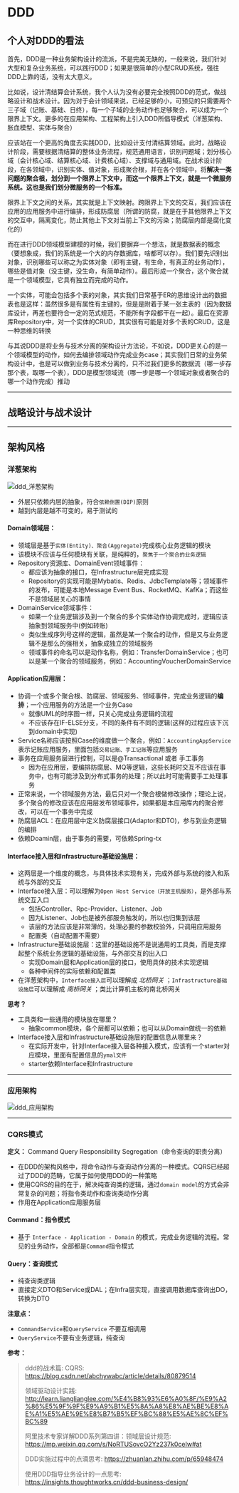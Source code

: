 # DDD

## 个人对DDD的看法

首先，DDD是一种业务架构设计的流派，不是完美无缺的，一般来说，我们针对大型和复杂业务系统，可以践行DDD；如果是很简单的小型CRUD系统，强往DDD上靠的话，没有太大意义。

比如说，设计清结算会计系统，我个人认为没有必要完全按照DDD的范式，做战略设计和战术设计。因为对于会计领域来说，已经足够的小，可预见的只需要两个三子域（记账、基础、日终），每一个子域的业务动作也足够聚合，可以成为一个限界上下文。更多的在应用架构、工程架构上引入DDD所倡导模式（洋葱架构、胀血模型、实体与聚合）

应该站在一个更高的角度去实践DDD，比如设计支付清结算领域。此时，战略设计阶段，需要根据清结算的整体业务流程，规范通用语言，识别问题域；划分核心域（会计核心域、结算核心域、计费核心域）、支撑域与通用域。在战术设计阶段，在各领域中，识别实体、值对象，形成聚合根，并在各个领域中，将**解决一类问题的聚合根，划分到一个限界上下文中，而这一个限界上下文，就是一个微服务系统。这也是我们划分微服务的一个标准。**

限界上下文之间的关系，其实就是上下文映射。跨限界上下文的交互，我们应该在应用的应用服务中进行编排，形成防腐层（所谓的防腐，就是在于其他限界上下文的交互中，隔离变化，防止其他上下文对当前上下文的污染；防腐层内部是腐化变化的）

而在进行DDD领域模型建模的时候，我们要摒弃一个想法，就是数据表的概念（要想象成，我们的系统是一个大的内存数据库，啥都可以存）。我们要先识别出对象，识别哪些可以称之为实体对象（即有主键，有生命，有真正的业务动作），哪些是值对象（没主键，没生命，有简单动作）。最后形成一个聚合，这个聚合就是一个领域模型，它具有独立而完成的动作。

一个实体，可能会包括多个表的对象，其实我们日常基于ER的思维设计出的数据表也是这样：虽然很多是有属性有主键的，但是是附着于某一张主表的（因为数据库设计，再差也要符合一定的范式规范，不能所有字段都干在一起）。最后在资源库Repository中，对一个实体的CRUD，其实很有可能是对多个表的CRUD，这是一种思维的转换

与其说DDD是将业务与技术分离的架构设计方法论，不如说，DDD更关心的是一个领域模型的动作，如何去编排领域动作完成业务case；其实我们日常的业务架构设计中，也是可以做到业务与技术分离的，只不过我们更多的数据流（哪一步存那个表，取哪一个表），DDD是模型领域流（哪一步是哪一个领域对象或者聚合的哪一个动作完成）推动

----

## 战略设计与战术设计

----

## 架构风格

### 洋葱架构
![ddd_洋葱架构](./imgs/ddd_洋葱架构.png)
- 外层只依赖内层的抽象，符合`依赖倒置(DIP)`原则
- 越到内层是越不可变的，易于测试的

#### Domain领域层：
- 领域层是基于`实体(Entity)、聚合(Aggregate)`完成核心业务逻辑的模块
- 该模块不应该与任何模块有关联，是纯粹的，`聚焦于一个聚合的业务逻辑`
- Repository资源库、DomainEvent领域事件：
  - 都应该为抽象的接口，在Infrastructure层完成实现
  - Repository的实现可能是Mybatis、Redis、JdbcTemplate等；领域事件的发布，可能是本地Message Event Bus、RocketMQ、KafKa；而这些不是领域层关心的事情
- DomainService领域事件：
  - 如果一个业务逻辑涉及到一个聚合的多个实体动作协调完成时，逻辑应该抽象到领域服务中(例如转账)
  - 类似生成序列号这样的逻辑，虽然是某一个聚合的动作，但是又与业务逻辑不是那么的强相关，抽象成独立的领域服务
  - 领域事件的命名可以是动作名称，例如：TransferDomainService；也可以是某一个聚合的领域服务，例如：AccountingVoucherDomainService

#### Application应用层：
- 协调一个或多个聚合根、防腐层、领域服务、领域事件，完成业务逻辑的**编排**；一个应用服务的方法是一个业务Case
  - 就像UML的时序图一样，只关心完成业务逻辑的流程
  - 不应该存在IF-ELSE分支，不同的条件有不同的逻辑(这样的过程应该下沉到domain中实现)
- Service名称应该按照Case的维度做一个聚合，例如：`AccountingAppService`表示记账应用服务，里面包括`交易记账、手工记账`等应用服务
- 事务在应用服务层进行控制，可以是@Transactional 或者 手工事务
  - 因为在应用层，要编排防腐层、MQ等逻辑，这些长耗时交互不应该在事务中，也有可能涉及到分布式事务的处理；所以此时可能需要手工处理事务
- 正常来说，一个领域服务方法，最后只对一个聚合根做修改操作；理论上说，多个聚合的修改应该在应用层发布领域事件，如果都是本应用库内的聚合修改，可以在一个事务中完成
- 防腐层ACL：在应用层中定义防腐层接口(Adaptor和DTO)，参与到业务逻辑的编排
- 依赖Doamin层，由于事务的需要，可依赖Spring-tx

#### Interface接入层和Infrastructure基础设施层：
- 这两层是一个维度的概念，与具体技术实现有关，完成外部与系统的接入和系统与外部的交互
- Interface接入层：可以理解为`Open Host Service（开放主机服务）`，是外部与系统交互入口
  - 包括Controller、Rpc-Provider、Listener、Job
  - 因为Listener、Job也是被外部服务触发的，所以也归集到该层
  - 该层的方法应该是非常薄的，处理必要的参数校验外，只调用应用服务
  - 配置类（自动配置不需要）
- Infrastructure基础设施层：这里的基础设施不是说通用的工具类，而是支撑起整个系统业务逻辑的基础设施，与外部交互的出入口
  - 实现Domain层和Application层的接口，使用具体的技术实现逻辑
  - 各种中间件的实际依赖和配置类
- 在洋葱架构中，`Interface接入层`可以理解成 _北桥网关_ ；`Infrastructure基础设施层`可以理解成 _南桥网关_ ；类比计算机主板的南北桥网关

**思考？**
- 工具类和一些通用的模块放在哪里？
  - 抽象common模块，各个层都可以依赖；也可以从Domain做统一的依赖
- Interface接入层和Infrastructure基础设施层的配置信息从哪里来？
  - 在实际开发中，针对Interface接入层各种接入模式，应该有一个starter对应模块，里面有配置信息的`ymal文件`
  - starter依赖Interface和Infrastructure

---

### 应用架构

![ddd_应用架构](./imgs/ddd_应用架构.png)

---

### CQRS模式

**定义：** Command Query Responsibility Segregation（命令查询的职责分离）
- 在DDD的架构风格中，将命令动作与查询动作分离的一种模式。CQRS已经超过了DDD的范畴，它属于如何使用DDD的一种策略
- 使用CQRS的目的在于，解决纯查询类的逻辑，通过`domain model`的方式会非常复杂的问题；将指令类动作和查询类动作分离
- 作用在Application应用服务层

#### Command：指令模式

- 基于 `Interface - Application - Domain` 的模式，完成业务逻辑的流程。常见的业务动作，全部都是`Command`指令模式

#### Query：查询模式

- 纯查询类逻辑
- 直接定义DTO和Service或DAL；在Infra层实现，直接调用数据库查询出DO，转换为DTO

**注意点：**
- `CommandService`和`QueryService` 不要互相调用
- `QueryService`不要有业务逻辑，纯查询

**参考：**
> ddd的战术篇: CQRS: https://blog.csdn.net/abchywabc/article/details/80879514
>
> 领域驱动设计实践: http://learn.lianglianglee.com/%E4%B8%93%E6%A0%8F/%E9%A2%86%E5%9F%9F%E9%A9%B1%E5%8A%A8%E8%AE%BE%E8%AE%A1%E5%AE%9E%E8%B7%B5%EF%BC%88%E5%AE%8C%EF%BC%89
>
> 阿里技术专家详解DDD系列第四讲：领域层设计规范: https://mp.weixin.qq.com/s/NoRTUSovcO2Yz237k0ceIw#at
>
> DDD实施过程中的点滴思考: https://zhuanlan.zhihu.com/p/65948474
>
> 使用DDD指导业务设计的一点思考: https://insights.thoughtworks.cn/ddd-business-design/

